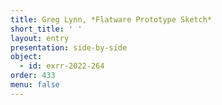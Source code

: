 ```yaml
---
title: Greg Lynn, *Flatware Prototype Sketch*
short_title: ' '
layout: entry
presentation: side-by-side
object:
  - id: exrr-2022-264
order: 433
menu: false
---
```

